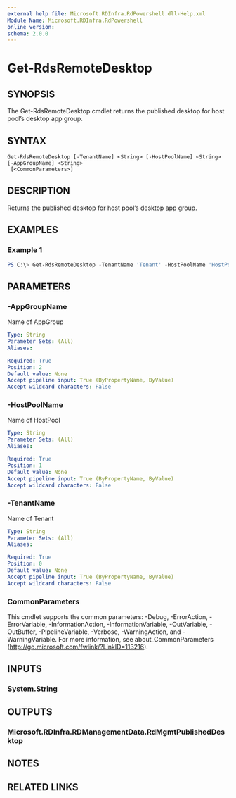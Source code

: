 ```yaml
---
external help file: Microsoft.RDInfra.RdPowershell.dll-Help.xml
Module Name: Microsoft.RDInfra.RdPowershell
online version:
schema: 2.0.0
---
```


# Get-RdsRemoteDesktop

## SYNOPSIS
The Get-RdsRemoteDesktop cmdlet returns the published desktop for host pool’s desktop app group. 

## SYNTAX

```
Get-RdsRemoteDesktop [-TenantName] <String> [-HostPoolName] <String> [-AppGroupName] <String>
 [<CommonParameters>]
```

## DESCRIPTION
Returns the published desktop for host pool’s desktop app group. 

## EXAMPLES

### Example 1
```powershell
PS C:\> Get-RdsRemoteDesktop -TenantName 'Tenant' -HostPoolName 'HostPool' -AppGroupName 'AppGroup'
```

## PARAMETERS

### -AppGroupName
Name of AppGroup

```yaml
Type: String
Parameter Sets: (All)
Aliases:

Required: True
Position: 2
Default value: None
Accept pipeline input: True (ByPropertyName, ByValue)
Accept wildcard characters: False
```

### -HostPoolName
Name of HostPool

```yaml
Type: String
Parameter Sets: (All)
Aliases:

Required: True
Position: 1
Default value: None
Accept pipeline input: True (ByPropertyName, ByValue)
Accept wildcard characters: False
```

### -TenantName
Name of Tenant

```yaml
Type: String
Parameter Sets: (All)
Aliases:

Required: True
Position: 0
Default value: None
Accept pipeline input: True (ByPropertyName, ByValue)
Accept wildcard characters: False
```

### CommonParameters
This cmdlet supports the common parameters: -Debug, -ErrorAction, -ErrorVariable, -InformationAction, -InformationVariable, -OutVariable, -OutBuffer, -PipelineVariable, -Verbose, -WarningAction, and -WarningVariable. For more information, see about_CommonParameters (http://go.microsoft.com/fwlink/?LinkID=113216).

## INPUTS

### System.String

## OUTPUTS

### Microsoft.RDInfra.RDManagementData.RdMgmtPublishedDesktop

## NOTES

## RELATED LINKS
